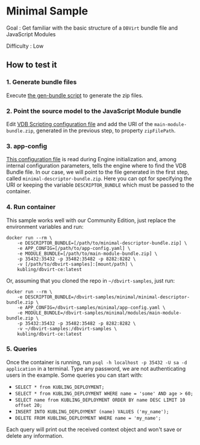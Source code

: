 # Minimal Sample

Goal
: Get familiar with the basic structure of a `DBVirt` bundle file and JavaScript Modules

Difficulty
: Low

## How to test it

### 1. Generate bundle files
Execute [the gen-bundle script](gen-bundles.sh) to generate the zip files.

### 2. Point the source model to the JavaScript Module bundle 
Edit [VDB Scripting configuration file](descriptor/vdb/scripting/js-config.yaml) and add the URI of the 
`main-module-bundle.zip`, generated in the previous step, to property `zipFilePath`.

### 3. app-config
[This configuration file](app-config.yaml) is read during Engine initialization and, among internal configuration parameters,
tells the engine where to find the VDB Bundle file.
In our case, we will point to the file generated in the first step, called `minimal-descriptor-bundle.zip`.
Here you can opt for specifying the URI or keeping the variable `DESCRIPTOR_BUNDLE` which must be passed to the container.

### 4. Run container
This sample works well with our Community Edition, just replace the environment variables and run:

```
docker run --rm \ 
    -e DESCRIPTOR_BUNDLE=[/path/to/minimal-descriptor-bundle.zip] \
    -e APP_CONFIG=[/path/to/app-config.yaml] \
    -e MODULE_BUNDLE=[/path/to/main-module-bundle.zip] \
    -p 35432:35432 -p 35482:35482 -p 8282:8282 \
    -v [/path/to/dbvirt-samples]:[mount/path] \
    kubling/dbvirt-ce:latest
```

Or, assuming that you cloned the repo in `~/dbvirt-samples`, just run:
```
docker run --rm \
    -e DESCRIPTOR_BUNDLE=/dbvirt-samples/minimal/minimal-descriptor-bundle.zip \
    -e APP_CONFIG=/dbvirt-samples/minimal/app-config.yaml \
    -e MODULE_BUNDLE=/dbvirt-samples/minimal/modules/main-module-bundle.zip \
    -p 35432:35432 -p 35482:35482 -p 8282:8282 \
    -v ~/dbvirt-samples:/dbvirt-samples \
    kubling/dbvirt-ce:latest
```

### 5. Queries
Once the container is running, run `psql -h localhost -p 35432 -U sa -d application` in a terminal. Type any password,
we are not authenticating users in the example.
Some queries you can start with:
* `SELECT * from KUBLING_DEPLOYMENT;`
* `SELECT * from KUBLING_DEPLOYMENT WHERE name = 'some' AND age > 60;`
* `SELECT name from KUBLING_DEPLOYMENT ORDER BY name DESC LIMIT 10 offset 20;`
* `INSERT INTO KUBLING_DEPLOYMENT (name) VALUES ('my_name');`
* `DELETE FROM KUBLING_DEPLOYMENT WHERE name = 'my_name';`

Each query will print out the received context object and won't save or delete any information.   
